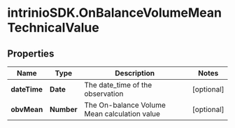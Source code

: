 # intrinioSDK.OnBalanceVolumeMeanTechnicalValue

## Properties
Name | Type | Description | Notes
------------ | ------------- | ------------- | -------------
**dateTime** | **Date** | The date_time of the observation | [optional] 
**obvMean** | **Number** | The On-balance Volume Mean calculation value | [optional] 


